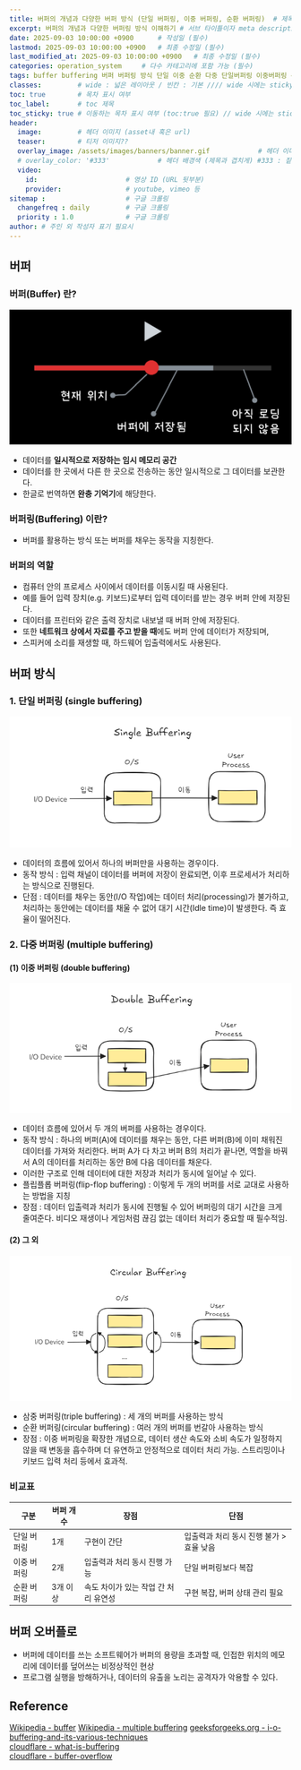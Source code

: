 ```yaml
---
title: 버퍼의 개념과 다양한 버퍼 방식 (단일 버퍼링, 이중 버퍼링, 순환 버퍼링)  # 제목 (필수)
excerpt: 버퍼의 개념과 다양한 버퍼링 방식 이해하기 # 서브 타이틀이자 meta description (필수)
date: 2025-09-03 10:00:00 +0900      # 작성일 (필수)
lastmod: 2025-09-03 10:00:00 +0900   # 최종 수정일 (필수)
last_modified_at: 2025-09-03 10:00:00 +0900   # 최종 수정일 (필수)
categories: operation_system     # 다수 카테고리에 포함 가능 (필수)
tags: buffer buffering 버퍼 버퍼링 방식 단일 이중 순환 다중 단일버퍼링 이중버퍼링 순환버퍼링 다중버퍼링 단일버퍼 이중버퍼 순환버퍼 다중버퍼 완충기 single double multiple cicular 오버플로 버퍼오버플로 overflow                     # 태그 복수개 가능 (필수)
classes:         # wide : 넓은 레이아웃 / 빈칸 : 기본 //// wide 시에는 sticky toc 불가
toc: true        # 목차 표시 여부
toc_label:       # toc 제목
toc_sticky: true # 이동하는 목차 표시 여부 (toc:true 필요) // wide 시에는 sticky toc 불가
header: 
  image:         # 헤더 이미지 (asset내 혹은 url)
  teaser:        # 티저 이미지??
  overlay_image: /assets/images/banners/banner.gif            # 헤더 이미지 (제목과 겹치게)
  # overlay_color: '#333'            # 헤더 배경색 (제목과 겹치게) #333 : 짙은 회색 (필수)
  video:
    id:                      # 영상 ID (URL 뒷부분)
    provider:                # youtube, vimeo 등
sitemap :                    # 구글 크롤링
  changefreq : daily         # 구글 크롤링
  priority : 1.0             # 구글 크롤링
author: # 주인 외 작성자 표기 필요시
---
```

<!--postNo: 20250903_002-->



## 버퍼  

### 버퍼(Buffer) 란?  

![](/assets/images/20250903_002_004.png)  

- 데이터를 **일시적으로 저장하는 임시 메모리 공간**  
- 데이터를 한 곳에서 다른 한 곳으로 전송하는 동안 일시적으로 그 데이터를 보관한다.  
- 한글로 번역하면 **완충 기억기**에 해당한다.  

### 버퍼링(Buffering) 이란?  

- 버퍼를 활용하는 방식 또는 버퍼를 채우는 동작을 지칭한다.  

### 버퍼의 역할  

- 컴퓨터 안의 프로세스 사이에서 데이터를 이동시킬 때 사용된다.  
- 예를 들어 입력 장치(e.g. 키보드)로부터 입력 데이터를 받는 경우 버퍼 안에 저장된다.  
- 데이터를 프린터와 같은 출력 장치로 내보낼 때 버퍼 안에 저장된다.  
- 또한 **네트워크 상에서 자료를 주고 받을 때**에도 버퍼 안에 데이터가 저장되며,  
- 스피커에 소리를 재생할 때, 하드웨어 입출력에서도 사용된다.  



## 버퍼 방식  

### 1. 단일 버퍼링 (single buffering)  

![](/assets/images/20250903_002_001.png)  

- 데이터의 흐름에 있어서 하나의 버퍼만을 사용하는 경우이다.  
- 동작 방식 : 입력 채널이 데이터를 버퍼에 저장이 완료되면, 이후 프로세서가 처리하는 방식으로 진행된다.  
- 단점 : 데이터를 채우는 동안(I/O 작업)에는 데이터 처리(processing)가 불가하고, 처리하는 동안에는 데이터를 채울 수 없어 대기 시간(Idle time)이 발생한다. 즉 효율이 떨어진다.  

### 2. 다중 버퍼링 (multiple buffering)  

#### (1) 이중 버퍼링 (double buffering)  

![](/assets/images/20250903_002_002.png)  

- 데이터 흐름에 있어서 두 개의 버퍼를 사용하는 경우이다.  
- 동작 방식 : 하나의 버퍼(A)에 데이터를 채우는 동안, 다른 버퍼(B)에 이미 채워진 데이터를 가져와 처리한다. 버퍼 A가 다 차고 버퍼 B의 처리가 끝나면, 역할을 바꿔서 A의 데이터를 처리하는 동안 B에 다음 데이터를 채운다.  
- 이러한 구조로 인해 데이터에 대한 저장과 처리가 동시에 일어날 수 있다.  
- 플립플롭 버퍼링(flip-flop buffering) : 이렇게 두 개의 버퍼를 서로 교대로 사용하는 방법을 지칭  
- 장점 : 데이터 입출력과 처리가 동시에 진행될 수 있어 버퍼링의 대기 시간을 크게 줄여준다. 비디오 재생이나 게임처럼 끊김 없는 데이터 처리가 중요할 때 필수적임.  

#### (2) 그 외  

![](/assets/images/20250903_002_003.png)  

- 삼중 버퍼링(triple buffering) : 세 개의 버퍼를 사용하는 방식  
- 순환 버퍼링(circular buffering) : 여러 개의 버퍼를 번갈아 사용하는 방식  
- 장점 : 이중 버퍼링을 확장한 개념으로, 데이터 생산 속도와 소비 속도가 일정하지 않을 때 변동을 흡수하며 더 유연하고 안정적으로 데이터 처리 가능. 스트리밍이나 키보드 입력 처리 등에서 효과적.  

### 비교표  

|구분|버퍼 개수|장점|단점|
|---|---|---|---|
|단일 버퍼링|1개|구현이 간단|입출력과 처리 동시 진행 불가 > 효율 낮음|
|이중 버퍼링|2개|입출력과 처리 동시 진행 가능|단일 버퍼링보다 복잡|
|순환 버퍼링|3개 이상|속도 차이가 있는 작업 간 처리 유연성|구현 복잡, 버퍼 상태 관리 필요|


## 버퍼 오버플로  

- 버퍼에 데이터를 쓰는 소프트웨어가 버퍼의 용량을 초과할 때, 인접한 위치의 메모리에 데이터를 덮어쓰는 비정상적인 현상  
- 프로그램 실행을 방해하거나, 데이터의 유출을 노리는 공격자가 악용할 수 있다.  



## Reference  

[Wikipedia - buffer](https://ko.wikipedia.org/wiki/%EB%B2%84%ED%8D%BC_(%EC%BB%B4%ED%93%A8%ED%84%B0_%EA%B3%BC%ED%95%99))  
[Wikipedia - multiple buffering](https://ko.wikipedia.org/wiki/%EB%8B%A4%EC%A4%91_%EB%B2%84%ED%8D%BC%EB%A7%81)
[geeksforgeeks.org - i-o-buffering-and-its-various-techniques](https://www.geeksforgeeks.org/operating-systems/i-o-buffering-and-its-various-techniques/)  
[cloudflare - what-is-buffering](https://www.cloudflare.com/ko-kr/learning/video/what-is-buffering/)  
[cloudflare - buffer-overflow](https://www.cloudflare.com/ko-kr/learning/security/threats/buffer-overflow/)  
